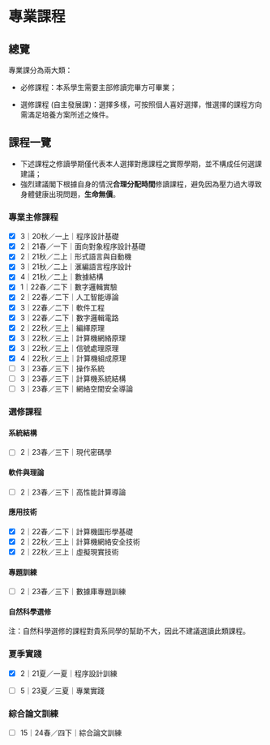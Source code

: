 # 專業課程



## 總覽

專業課分為兩大類：

* 必修課程：本系學生需要主部修讀完畢方可畢業；

* 選修課程 (自主發展課)：選擇多樣，可按照個人喜好選擇，惟選擇的課程方向需滿足培養方案所述之條件。

## 課程一覽

* 下述課程之修讀學期僅代表本人選擇對應課程之實際學期，並不構成任何選課建議；
* 強烈建議閣下根據自身的情況**合理分配時間**修讀課程，避免因為壓力過大導致身體健康出現問題，**生命無價**。

### 專業主修課程

- [x] 3｜20秋／一上｜程序設計基礎
- [x] 2｜21春／一下｜面向對象程序設計基礎
- [x] 2｜21秋／二上｜形式語言與自動機
- [x] 3｜21秋／二上｜滙編語言程序設計
- [x] 4｜21秋／二上｜數據結構
- [x] 1｜22春／二下｜數字邏輯實驗
- [x] 2｜22春／二下｜人工智能導論
- [x] 3｜22春／二下｜軟件工程
- [x] 3｜22春／二下｜數字邏輯電路
- [x] 2｜22秋／三上｜編繹原理
- [x] 3｜22秋／三上｜計算機網絡原理
- [x] 3｜22秋／三上｜信號處理原理
- [x] 4｜22秋／三上｜計算機組成原理
- [ ] 3｜23春／三下｜操作系統
- [ ] 3｜23春／三下｜計算機系統結構
- [ ] 3｜23春／三下｜網絡空間安全導論

### 選修課程

#### 系統結構

- [ ] 2｜23春／三下｜現代密碼學

#### 軟件與理論

- [ ] 2｜23春／三下｜高性能計算導論

#### 應用技術

- [x] 2｜22春／二下｜計算機圖形學基礎
- [x] 2｜22秋／三上｜計算機網絡安全技術
- [x] 2｜22秋／三上｜虛擬現實技術

#### 專題訓練

- [ ] 2｜23春／三下｜數據庫專題訓練

#### 自然科學選修

注：自然科學選修的課程對貴系同學的幫助不大，因此不建議選讀此類課程。



### 夏季實踐

- [x] 2｜21夏／一夏｜程序設計訓練
- [ ] 5｜23夏／三夏｜專業實踐



### 綜合論文訓練

- [ ] 15｜24春／四下｜綜合論文訓練